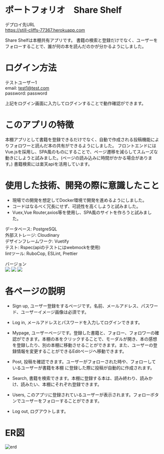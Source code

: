 # ポートフォリオ　Share Shelf

デプロイ先URL<br>
https://still-cliffs-77367.herokuapp.com<br>

Share Shelfは本棚共有アプリです。
書籍の検索と登録だけでなく、ユーザーをフォローすることで、誰が何の本を読んだのかが分かるようにしました。


# ログイン方法

テストユーザー1<br>
email: test1@test.com<br>
password: password<br>

上記をログイン画面に入力してログインすることで動作確認ができます。


# このアプリの特徴

本棚アプリとして書籍を登録できるだけでなく、自動で作成される投稿機能によりフォロワーと読んだ本の共有ができるようにしました。
フロントエンドにはVue.jsを採用し、SPA風のものにすることで、ページ遷移を減らしてスムーズな動きにしようと試みました。(ページの読み込みに時間がかかる場合があります。)
書籍検索には楽天apiを活用しています。


# 使用した技術、開発の際に意識したこと

* 現場での開発を想定してDocker環境で開発を進めるようにしました。
* コードはなるべく冗長にせず、可読性を高くしようと試みました。
* Vuex,Vue Router,axios等を使用し、SPA風のサイトを作ろうと試みました。

データベース: PostgreSQL<br>
外部ストレージ: Cloudinary<br>
デザインフレームワーク: Vuetify<br>
テスト: Rspec(apiのテストにはwebmockを使用)<br>
lintツール: RuboCop, ESLint, Prettier<br>

バージョン<br>
![](https://img.shields.io/badge/Ruby-2.6.6-red.svg)
![](https://img.shields.io/badge/Rails-6.0.3-red.svg)
![](https://img.shields.io/badge/Vue-2.6.12-brightgreen.svg)


# 各ページの説明

* Sign up, ユーザー登録をするページです。名前、メールアドレス、パスワード、ユーザーイメージ画像は必須です。

* Log in, メールアドレスとパスワードを入力してログインできます。

* Mypage, ユーザーページです。登録した書籍と、フォロー、フォロワーの確認ができます。本棚の本をクリックすることで、モーダルが開き、本の感想を登録したり、別の本棚に移動させることができます。また、ユーザーの登録情報を変更することができるEditページへ移動できます。

* Post, 投稿を確認できます。ユーザーがフォローされた時や、フォローしているユーザーが書籍を本棚
に登録した際に投稿が自動的に作成されます。

* Search, 書籍を検索できます。本棚に登録する本は、読み終わり、読みかけ、読みたい、本棚にそれぞれ登録できます。

* Users, このアプリに登録されているユーザーが表示されます。フォローボタンでユーザーをフォローすることができます。

* Log out, ログアウトします。


# ER図

![erd](https://user-images.githubusercontent.com/64263527/100711681-f9263680-33f4-11eb-95c0-8b44bea2b372.png)